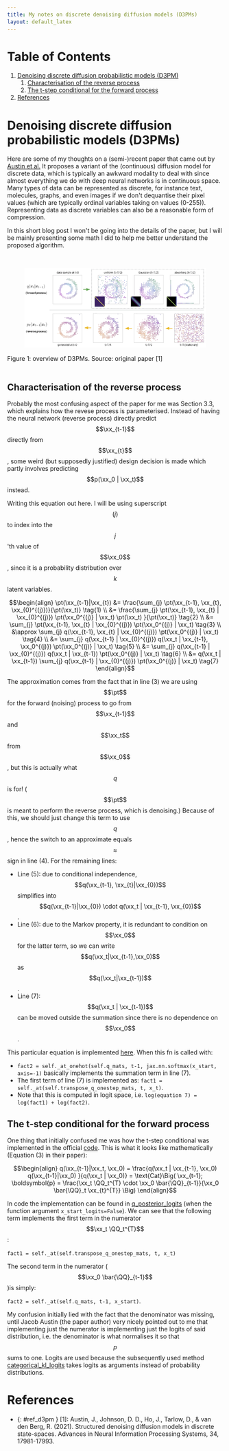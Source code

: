 ```yaml
---
title: My notes on discrete denoising diffusion models (D3PMs)
layout: default_latex
---
```



# Table of Contents

1.  [Denoising discrete diffusion probabilistic models (D3PM)](#orgc0b2bb2)
    1.  [Characterisation of the reverse process](#orgef42be2)
    2.  [The t-step conditional for the forward process](#orgd1f3f75)
2.  [References](#orgc09633a)

$$\newcommand{\xx}{\boldsymbol{x}}$$ $$\newcommand{\pt}{p_{\theta}}$$ $$\newcommand{\QQ}{\boldsymbol{Q}}$$

<a id="orgc0b2bb2"></a>

# Denoising discrete diffusion probabilistic models (D3PMs)

Here are some of my thoughts on a (semi-)recent paper that came out by [Austin et al.](https://proceedings.neurips.cc/paper/2021/hash/958c530554f78bcd8e97125b70e6973d-Abstract.html) It proposes a variant of the (continuous) diffusion model for discrete data, which is typically an awkward modality to deal with since almost everything we do with deep neural networks is in continuous space. Many types of data can be represented as discrete, for instance text, molecules, graphs, and even images if we don't dequantise their pixel values (which are typically ordinal variables taking on values (0-255)). Representing data as discrete variables can also be a reasonable form of compression.

In this short blog post I won't be going into the details of the paper, but I will be mainly presenting some math I did to help me better understand the proposed algorithm.

<div id="images">
<br />
<figure>
<img class="figg" src="/assets/03/d3pms.png" alt="" />
</figure>
<figcaption>Figure 1: overview of D3PMs. Source: original paper [1]</figcaption>
<br />
</div>

<a id="orgef42be2"></a>

## Characterisation of the reverse process

Probably the most confusing aspect of the paper for me was Section 3.3, which explains how the revese process is parameterised. 
Instead of having the neural network (reverse process) directly predict $$\xx_{t-1}$$ directly from $$\xx_{t}$$, some weird (but supposedly justified) design decision is made which partly involves predicting $$p(\xx_0 | \xx_t)$$ instead.

Writing this equation out here. I will be using superscript $$(j)$$ to index into the $$j$$'th value of $$\xx_0$$, since it is a probability distribution over $$k$$ latent variables.

$$\begin{align}
\pt(\xx_{t-1}|\xx_{t}) &= \frac{\sum_{j} \pt(\xx_{t-1}, \xx_{t}, \xx_{0}^{(j)})}{\pt(\xx_t)} \tag{1} \\
&= \frac{\sum_{j} \pt(\xx_{t-1}, \xx_{t} | \xx_{0}^{(j)}) \pt(\xx_0^{(j)} | \xx_t) \pt(\xx_t)  }{\pt(\xx_t)} \tag{2} \\
&= \sum_{j} \pt(\xx_{t-1}, \xx_{t} | \xx_{0}^{(j)}) \pt(\xx_0^{(j)} | \xx_t) \tag{3} \\
&\approx \sum_{j} q(\xx_{t-1}, \xx_{t} | \xx_{0}^{(j)}) \pt(\xx_0^{(j)} | \xx_t) \tag{4} \\
&= \sum_{j} q(\xx_{t-1} | \xx_{0}^{(j)}) q(\xx_t | \xx_{t-1}, \xx_0^{(j)}) \pt(\xx_0^{(j)} | \xx_t) \tag{5} \\
&= \sum_{j} q(\xx_{t-1} | \xx_{0}^{(j)}) q(\xx_t | \xx_{t-1}) \pt(\xx_0^{(j)} | \xx_t) \tag{6} \\
&= q(\xx_t | \xx_{t-1}) \sum_{j} q(\xx_{t-1} | \xx_{0}^{(j)}) \pt(\xx_0^{(j)} | \xx_t) \tag{7}
\end{align}$$

The approximation comes from the fact that in line (3) we are using $$\pt$$ for the forward (noising) process to go from $$\xx_{t-1}$$ and $$\xx_t$$ from $$\xx_0$$, but this is actually what $$q$$ is for! ($$\pt$$ is meant to perform the reverse process, which is denoising.) Because of this, we should just change this term to use $$q$$, hence the switch to an approximate equals $$\approx$$ sign in line (4). For the remaining lines:

-   Line (5): due to conditional independence,
$$q(\xx_{t-1}, \xx_{t}|\xx_{0})$$ simplifies into $$q(\xx_{t-1}|\xx_{0}) \cdot q(\xx_t | \xx_{t-1}, \xx_{0})$$.
-   Line (6): due to the Markov property, it is redundant to condition on $$\xx_0$$ 
for the latter term, so we can write $$q(\xx_t|\xx_{t-1},\xx_0)$$ as $$q(\xx_t|\xx_{t-1})$$.
-   Line (7): $$q(\xx_t | \xx_{t-1})$$ 
can be moved outside the summation since there is no dependence on $$\xx_0$$.

This particular equation is implemented [here](https://github.com/google-research/google-research/blob/master/d3pm/images/diffusion_categorical.py#L399-L424). When this fn is called with:

-   `fact2 = self._at_onehot(self.q_mats, t-1, jax.nn.softmax(x_start, axis=-1)` basically implements the summation term in line (7).
-   The first term of line (7) is implemented as: `fact1 = self._at(self.transpose_q_onestep_mats, t, x_t)`.
-   Note that this is computed in logit space, i.e. `log(equation 7) = log(fact1) + log(fact2)`.

<a id="orgd1f3f75"></a>

## The t-step conditional for the forward process

One thing that initially confused me was how the t-step conditional was implemented in the official [code](https://github.com/google-research/google-research/tree/master/d3pm). This is what it looks like mathematically (Equation (3) in their paper):

$$\begin{align}
q(\xx_{t-1}|\xx_t, \xx_0) = \frac{q(\xx_t | \xx_{t-1}, \xx_0) q(\xx_{t-1}|\xx_0) }{q(\xx_t | \xx_0)} = \text{Cat}\Big( \xx_{t-1}; \boldsymbol{p} = \frac{\xx_t \QQ_t^{T} \cdot \xx_0 \bar{\QQ}_{t-1}}{\xx_0 \bar{\QQ}_t \xx_{t}^{T}} \Big)
\end{align}$$

In code the implementation can be found in [q_posterior_logits](https://github.com/google-research/google-research/blob/master/d3pm/images/diffusion_categorical.py#L399-L424) (when the function argument `x_start_logits=False`). We can see that the following term implements the first term in the numerator $$\xx_t \QQ_t^{T}$$:

`fact1 = self._at(self.transpose_q_onestep_mats, t, x_t)` 

The second term in the numerator ($$\xx_0 \bar{\QQ}_{t-1}$$)is simply:

`fact2 = self._at(self.q_mats, t-1, x_start)`.

My confusion initially lied with the fact that the denominator was missing, until Jacob Austin (the paper author) very nicely pointed out to me that implementing just the numerator is implementing just the logits of said distribution, i.e. the denominator is what normalises it so that $$p$$ sums to one. Logits are used because the subsequently used method [categorical_kl_logits](https://github.com/google-research/google-research/blob/e3d00617cb28064b6e96ab4e2485079f0ca5a763/d3pm/images/utils.py#L72-L89) takes logits as arguments instead of probability distributions.


# References

<a id="orgc09633a"></a>

- {: #ref_d3pm } \[1\]: Austin, J., Johnson, D. D., Ho, J., Tarlow, D., & van den Berg, R. (2021). Structured denoising diffusion models in discrete state-spaces. Advances in Neural Information Processing Systems, 34, 17981-17993.